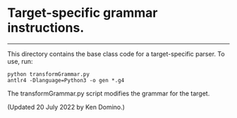 # Target-specific grammar instructions.
---
This directory contains the base class code for a target-specific parser. To use, run:
```
python transformGrammar.py
antlr4 -Dlanguage=Python3 -o gen *.g4
```
The transformGrammar.py script modifies the grammar for the target.

(Updated 20 July 2022 by Ken Domino.)
